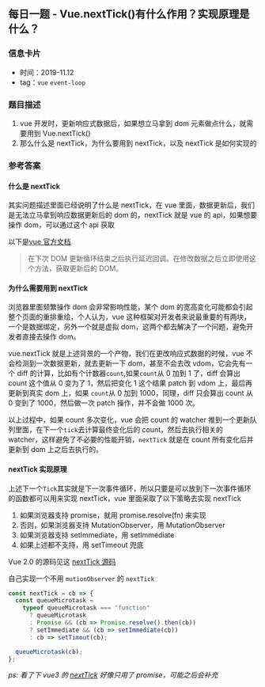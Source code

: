 ## 每日一题 - Vue.nextTick()有什么作用？实现原理是什么？

### 信息卡片

- 时间：2019-11.12
- tag：`vue` `event-loop`

### 题目描述

1. vue 开发时，更新响应式数据后，如果想立马拿到 dom 元素做点什么，就需要用到 Vue.nextTick()
2. 那么什么是 nextTick，为什么要用到 nextTick，以及 nextTick 是如何实现的

### 参考答案

#### 什么是 nextTick

其实问题描述里面已经说明了什么是 nextTick，在 vue 里面，数据更新后，我们是无法立马拿到响应数据更新后的 dom 的，nextTick 就是 vue 的 api，如果想要操作 dom，可以通过这个 api 获取

以下是[vue 官方文档](https://cn.vuejs.org/v2/api/#Vue-nextTick)

> 在下次 DOM 更新循环结束之后执行延迟回调。在修改数据之后立即使用这个方法，获取更新后的 DOM。

#### 为什么需要用到 nextTick

浏览器里面频繁操作 dom 会非常影响性能，某个 dom 的宽高变化可能都会引起整个页面的重排重绘，个人认为，vue 这种框架对开发者来说最重要的有两块，一个是数据绑定，另外一个就是虚拟 dom，这两个都去解决了一个问题，避免开发者直接去操作 dom。

vue.nextTick 就是上述背景的一个产物，我们在更改响应式数据的时候，vue 不会检测到一次数据更新，就去更新一下 dom，甚至不会去改 vdom，它会先有一个 diff 的计算，比如有个计数器`count`,如果`count`从 0 加到 1 了，diff 会算出 count 这个值从 0 变为了 1，然后把变化 1 这个结果 patch 到 vdom 上，最后再更新到真实 dom 上，如果
`count`从 0 加到 1000，同理，diff 只会算出 count 从 0 变到了 1000，然后做一次 patch 操作，并不会做 1000 次。

以上过程中，如果 count 多次变化，vue 会把 count 的 watcher 推到一个更新队列里面，在下一个`tick`去计算最终变化后的 count，然后去执行相关的 watcher，这样避免了不必要的性能开销，`nextTick` 就是在 count 所有变化后并更新到 dom 上之后去执行的。

#### nextTick 实现原理

上述下一个`Tick`其实就是下一次事件循环，所以只要是可以放到下一次事件循环的函数都可以用来实现 nextTick，vue 里面采取了以下策略去实现 nextTick

1. 如果浏览器支持 promise，就用 promise.resolve(fn) 来实现
2. 否则，如果浏览器支持 MutationObserver，用 MutationObserver
3. 如果浏览器支持 setImmediate，用 setImmediate
4. 如果上述都不支持，用 setTimeout 兜底

Vue 2.0 的源码见这 [nextTick 源码 ](https://github.com/vuejs/vue/blob/dev/src/core/util/next-tick.js)

自己实现一个不用 `mutionObserver` 的 `nextTick`

```js
const nextTick = cb => {
  const queueMicrotask =
    typeof queueMicrotask === "function"
      ? queueMicrotask
      : Promise && (cb => Promise.resolve().then(cb))
      ? setImmediate && (cb => setImmediate(cb))
      : cb => setTimout(cb);

  queueMicrotask(cb);
};
```

_ps: 看了下 vue3 的 [nextTick](https://github.com/vuejs/vue-next/blob/555e3be69d39f4b35a312916253d9f38cbcab495/packages/runtime-core/src/scheduler.ts#L10) 好像只用了 promise，可能之后会补充_
